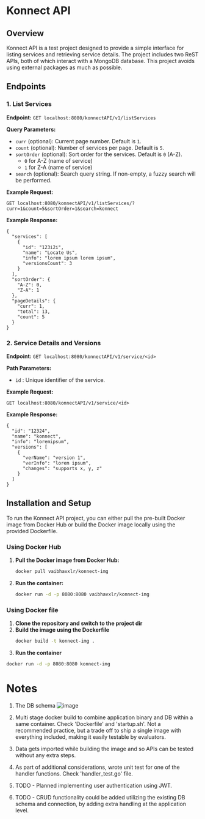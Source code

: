 # Konnect API

## Overview

Konnect API is a test project designed to provide a simple interface for listing services and retrieving service details. The project includes two ReST APIs, both of which interact with a MongoDB database. This project avoids using external packages as much as possible.

## Endpoints

### 1. List Services

**Endpoint:** `GET localhost:8080/konnectAPI/v1/listServices`

**Query Parameters:**
- `curr` (optional): Current page number. Default is `1`.
- `count` (optional): Number of services per page. Default is `5`.
- `sortOrder` (optional): Sort order for the services. Default is `0` (A-Z).
  - `0` for A-Z (name of service)
  - `1` for Z-A (name of service)
- `search` (optional): Search query string. If non-empty, a fuzzy search will be performed.

**Example Request:**
```http
GET localhost:8080/konnectAPI/v1/listServices/?curr=1&count=5&sortOrder=1&search=konnect
```
**Example Response:**
```
{
  "services": [
    {
      "id": "123i2i",
      "name": "Locate Us",
      "info": "lorem ipsum lorem ipsum",
      "versionsCount": 3
    }
  ],
  "sortOrder": {
    "A-Z": 0,
    "Z-A": 1
  },
  "pageDetails": {
    "curr": 1,
    "total": 13,
    "count": 5
  }
}
```
### 2. Service Details and Versions

**Endpoint:** `GET localhost:8080/konnectAPI/v1/service/<id>`

**Path Parameters:**
- `id` : Unique identifier of the service.

**Example Request:**
```http
GET localhost:8080/konnectAPI/v1/service/<id>
```
**Example Response:**
```
{
  "id": "12324",
  "name": "konnect",
  "info": "loremipsum",
  "versions": [
    {
      "verName": "version 1",
      "verInfo": "lorem ipsum",
      "changes": "supports x, y, z"
    }
  ]
}

```
## Installation and Setup
To run the Konnect API project, you can either pull the pre-built Docker image from Docker Hub or build the Docker image locally using the provided Dockerfile.

### Using Docker Hub
1. **Pull the Docker image from Docker Hub:**
   ```sh
   docker pull vaibhavxlr/konnect-img
   ```
2. **Run the container:**
   ```sh
   docker run -d -p 8080:8080 vaibhavxlr/konnect-img
   ```

### Using Docker file
1. **Clone the repository and switch to the project dir**
2. **Build the image using the Dockerfile**
   ```sh
   docker build -t konnect-img .
   ```
3. **Run the container**
  ```sh
  docker run -d -p 8080:8080 konnect-img
  ```
# Notes
1. The DB schema
![image](https://github.com/vaibhavxlr/KongTakeHomeAssignment/assets/36249617/dc2191d0-64d9-42b6-bca8-ad7bdbeea2ec)

2. Multi stage docker build to combine application binary and DB within a same container. Check 'Dockerfile' and 'startup.sh'. Not a recommended practice, but a trade off to ship a single image with everything included, making it easily testable by evaluators.

3. Data gets imported while building the image and  so APIs can be tested without any extra steps.

4. As part of additional considerations, wrote unit test for one of the handler functions. Check 'handler_test.go' file.

5. TODO - Planned implementing user authentication using JWT.

6. TODO - CRUD functionality could be added utilizing the existing DB schema and connection, by adding extra handling at the application level.
